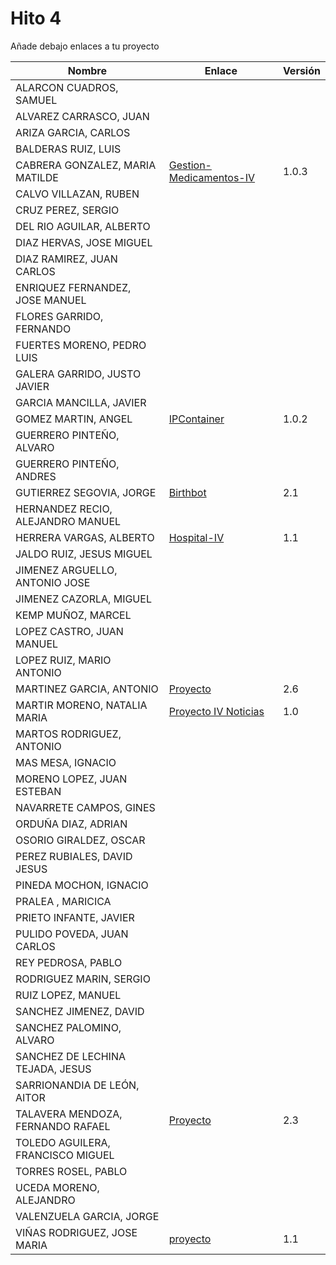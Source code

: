 # Hito 4

Añade debajo enlaces a tu proyecto

| Nombre | Enlace | Versión |
|--------|--------|---------|
| ALARCON CUADROS, SAMUEL| | |
| ALVAREZ CARRASCO, JUAN| | |
| ARIZA GARCIA, CARLOS| | |
| BALDERAS RUIZ, LUIS| | |
| CABRERA GONZALEZ, MARIA MATILDE|[Gestion-Medicamentos-IV](https://github.com/mati3/Gestion-Medicamentos-IV)|1.0.3|
| CALVO VILLAZAN, RUBEN| | |
| CRUZ PEREZ, SERGIO| | |
| DEL RIO AGUILAR, ALBERTO| | |
| DIAZ HERVAS, JOSE MIGUEL| | |
| DIAZ RAMIREZ, JUAN CARLOS| | |
| ENRIQUEZ FERNANDEZ, JOSE MANUEL| | |
| FLORES GARRIDO, FERNANDO| | |
| FUERTES MORENO, PEDRO LUIS| | |
| GALERA GARRIDO, JUSTO JAVIER| | |
| GARCIA MANCILLA, JAVIER| | |
| GOMEZ MARTIN, ANGEL| [IPContainer](https://github.com/harvestcore/IPContainer) | 1.0.2 |
| GUERRERO PINTEÑO, ALVARO| | |
| GUERRERO PINTEÑO, ANDRES| | |
| GUTIERREZ SEGOVIA, JORGE| [Birthbot](https://github.com/Saytes/Birthbot) | 2.1 |
| HERNANDEZ RECIO, ALEJANDRO MANUEL| | |
| HERRERA VARGAS, ALBERTO|[Hospital-IV](https://github.com/alberturria/Hospital) | 1.1 |
| JALDO RUIZ, JESUS MIGUEL| | |
| JIMENEZ ARGUELLO, ANTONIO JOSE| | |
| JIMENEZ CAZORLA, MIGUEL| | |
| KEMP MUÑOZ, MARCEL| | |
| LOPEZ CASTRO, JUAN MANUEL| | |
| LOPEZ RUIZ, MARIO ANTONIO| | |
| MARTINEZ GARCIA, ANTONIO| [Proyecto](https://github.com/antoniomg89/Project-Z) | 2.6 |
| MARTIR MORENO, NATALIA MARIA|[Proyecto IV Noticias](https://github.com/natalia2911/ProyectoIV-BOT)|1.0|
| MARTOS RODRIGUEZ, ANTONIO| | |
| MAS MESA, IGNACIO | | |
| MORENO LOPEZ, JUAN ESTEBAN| | |
| NAVARRETE CAMPOS, GINES| | |
| ORDUÑA DIAZ, ADRIAN| | |
| OSORIO GIRALDEZ, OSCAR| | |
| PEREZ RUBIALES, DAVID JESUS| | |
| PINEDA MOCHON, IGNACIO| | |
| PRALEA , MARICICA| | |
| PRIETO INFANTE, JAVIER| | |
| PULIDO POVEDA, JUAN CARLOS| | |
| REY PEDROSA, PABLO| | |
| RODRIGUEZ MARIN, SERGIO| | |
| RUIZ LOPEZ, MANUEL | | |
| SANCHEZ JIMENEZ, DAVID| | |
| SANCHEZ PALOMINO, ALVARO| | |
| SANCHEZ DE LECHINA TEJADA, JESUS| | |
| SARRIONANDIA DE LEÓN, AITOR| | |
| TALAVERA MENDOZA, FERNANDO RAFAEL| [Proyecto](https://github.com/Thejokeri/IV-18-19-Proyecto) | 2.3 |
| TOLEDO AGUILERA, FRANCISCO MIGUEL| | |
| TORRES ROSEL, PABLO| | |
| UCEDA MORENO, ALEJANDRO| | |
| VALENZUELA GARCIA, JORGE| | |
| VIÑAS RODRIGUEZ, JOSE MARIA | [proyecto](https://github.com/joseviro/ProyectoTPV) | 1.1 |
